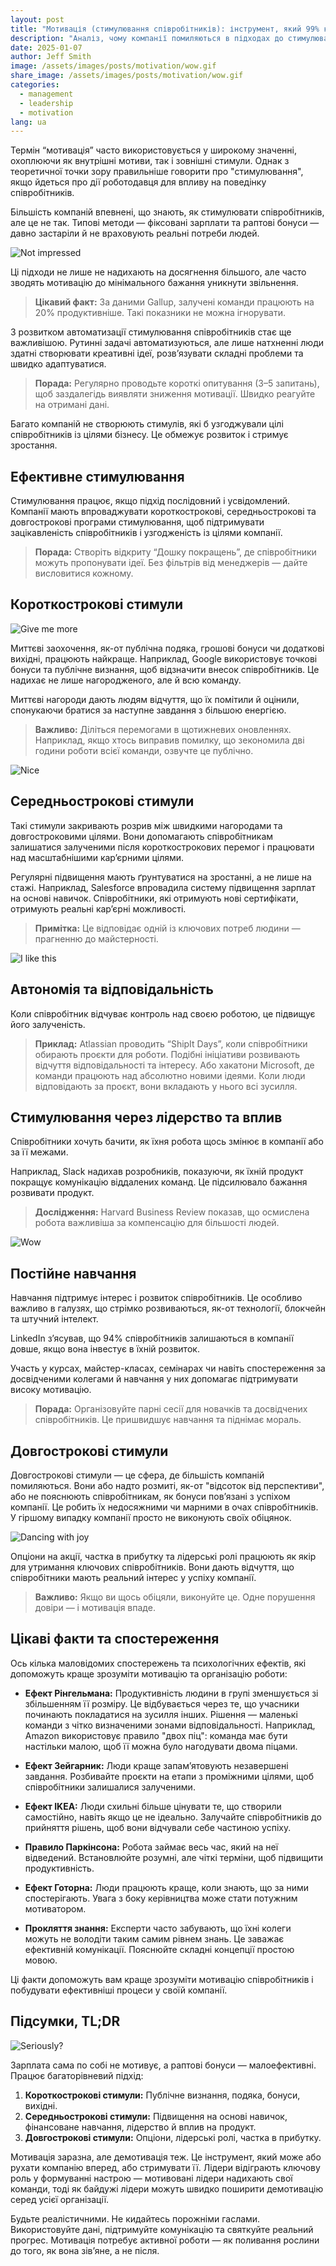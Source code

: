 ```yaml
---
layout: post
title: "Мотивація (стимулювання співробітників): інструмент, який 99% компаній використовують неправильно"
description: "Аналіз, чому компанії помиляються в підходах до стимулювання співробітників, і практичні поради зі створення ефективних бонусних систем."
date: 2025-01-07
author: Jeff Smith
image: /assets/images/posts/motivation/wow.gif
share_image: /assets/images/posts/motivation/wow.gif
categories: 
  - management
  - leadership
  - motivation
lang: ua
---
```

Термін “мотивація” часто використовується у широкому значенні, охоплюючи як внутрішні мотиви, так і зовнішні стимули. Однак з теоретичної точки зору правильніше говорити про "стимулювання", якщо йдеться про дії роботодавця для впливу на поведінку співробітників.

Більшість компаній впевнені, що знають, як стимулювати співробітників, але це не так. Типові методи — фіксовані зарплати та раптові бонуси — давно застаріли й не враховують реальні потреби людей.

![Not impressed](/assets/images/posts/motivation/mot.gif)

Ці підходи не лише не надихають на досягнення більшого, але часто зводять мотивацію до мінімального бажання уникнути звільнення.

> **Цікавий факт:** За даними Gallup, залучені команди працюють на 20% продуктивніше. Такі показники не можна ігнорувати.

З розвитком автоматизації стимулювання співробітників стає ще важливішою. Рутинні задачі автоматизуються, але лише натхненні люди здатні створювати креативні ідеї, розв’язувати складні проблеми та швидко адаптуватися.

> **Порада:** Регулярно проводьте короткі опитування (3–5 запитань), щоб заздалегідь виявляти зниження мотивації. Швидко реагуйте на отримані дані.

Багато компаній не створюють стимулів, які б узгоджували цілі співробітників із цілями бізнесу. Це обмежує розвиток і стримує зростання.

## Ефективне стимулювання

Стимулювання працює, якщо підхід послідовний і усвідомлений. Компанії мають впроваджувати короткострокові, середньострокові та довгострокові програми стимулювання, щоб підтримувати зацікавленість співробітників і узгодженість із цілями компанії.

> **Порада:** Створіть відкриту “Дошку покращень”, де співробітники можуть пропонувати ідеї. Без фільтрів від менеджерів — дайте висловитися кожному.

## Короткострокові стимули

![Give me more](/assets/images/posts/motivation/gimme.gif)

Миттєві заохочення, як-от публічна подяка, грошові бонуси чи додаткові вихідні, працюють найкраще. Наприклад, Google використовує точкові бонуси та публічне визнання, щоб відзначити внесок співробітників. Це надихає не лише нагородженого, але й всю команду.

Миттєві нагороди дають людям відчуття, що їх помітили й оцінили, спонукаючи братися за наступне завдання з більшою енергією.

> **Важливо:** Діліться перемогами в щотижневих оновленнях. Наприклад, якщо хтось виправив помилку, що зекономила дві години роботи всієї команди, озвучте це публічно.

![Nice](/assets/images/posts/motivation/nice.jpg)

## Середньострокові стимули

Такі стимули закривають розрив між швидкими нагородами та довгостроковими цілями. Вони допомагають співробітникам залишатися залученими після короткострокових перемог і працювати над масштабнішими кар’єрними цілями.

Регулярні підвищення мають ґрунтуватися на зростанні, а не лише на стажі. Наприклад, Salesforce впровадила систему підвищення зарплат на основі навичок. Співробітники, які отримують нові сертифікати, отримують реальні кар’єрні можливості.

> **Примітка:** Це відповідає одній із ключових потреб людини — прагненню до майстерності.

![I like this](/assets/images/posts/motivation/i-like.gif)

## Автономія та відповідальність

Коли співробітник відчуває контроль над своєю роботою, це підвищує його залученість.

> **Приклад:** Atlassian проводить “ShipIt Days”, коли співробітники обирають проєкти для роботи. Подібні ініціативи розвивають відчуття відповідальності та інтересу. Або хакатони Microsoft, де команди працюють над абсолютно новими ідеями. Коли люди відповідають за проєкт, вони вкладають у нього всі зусилля.

## Стимулювання через лідерство та вплив

Співробітники хочуть бачити, як їхня робота щось змінює в компанії або за її межами.

Наприклад, Slack надихав розробників, показуючи, як їхній продукт покращує комунікацію віддалених команд. Це підсилювало бажання розвивати продукт.

> **Дослідження:** Harvard Business Review показав, що осмислена робота важливіша за компенсацію для більшості людей.

![Wow](/assets/images/posts/motivation/wow.gif)

## Постійне навчання

Навчання підтримує інтерес і розвиток співробітників. Це особливо важливо в галузях, що стрімко розвиваються, як-от технології, блокчейн та штучний інтелект.

LinkedIn з’ясував, що 94% співробітників залишаються в компанії довше, якщо вона інвестує в їхній розвиток.

Участь у курсах, майстер-класах, семінарах чи навіть спостереження за досвідченими колегами й навчання у них допомагає підтримувати високу мотивацію.

> **Порада:** Організовуйте парні сесії для новачків та досвідчених співробітників. Це пришвидшує навчання та піднімає мораль.

## Довгострокові стимули

Довгострокові стимули — це сфера, де більшість компаній помиляються. Вони або надто розмиті, як-от "відсоток від перспективи", або не пояснюють співробітникам, як бонуси пов’язані з успіхом компанії. Це робить їх недосяжними чи марними в очах співробітників. У гіршому випадку компанії просто не виконують своїх обіцянок.

![Dancing with joy](/assets/images/posts/motivation/dancing-troll.gif)

Опціони на акції, частка в прибутку та лідерські ролі працюють як якір для утримання ключових співробітників. Вони дають відчуття, що співробітники мають реальний інтерес у успіху компанії.

> **Важливо:** Якщо ви щось обіцяли, виконуйте це. Одне порушення довіри — і мотивація впаде.

## Цікаві факти та спостереження

Ось кілька маловідомих спостережень та психологічних ефектів, які допоможуть краще зрозуміти мотивацію та організацію роботи:

- **Ефект Рінгельмана:** Продуктивність людини в групі зменшується зі збільшенням її розміру. Це відбувається через те, що учасники починають покладатися на зусилля інших. Рішення — маленькі команди з чітко визначеними зонами відповідальності. Наприклад, Amazon використовує правило "двох піц": команда має бути настільки малою, щоб її можна було нагодувати двома піцами.

- **Ефект Зейгарник:** Люди краще запам’ятовують незавершені завдання. Розбивайте проєкти на етапи з проміжними цілями, щоб співробітники залишалися залученими.

- **Ефект IKEA:** Люди схильні більше цінувати те, що створили самостійно, навіть якщо це не ідеально. Залучайте співробітників до прийняття рішень, щоб вони відчували себе частиною успіху.

- **Правило Паркінсона:** Робота займає весь час, який на неї відведений. Встановлюйте розумні, але чіткі терміни, щоб підвищити продуктивність.

- **Ефект Готорна:** Люди працюють краще, коли знають, що за ними спостерігають. Увага з боку керівництва може стати потужним мотиватором.

- **Прокляття знання:** Експерти часто забувають, що їхні колеги можуть не володіти таким самим рівнем знань. Це заважає ефективній комунікації. Пояснюйте складні концепції простою мовою.

Ці факти допоможуть вам краще зрозуміти мотивацію співробітників і побудувати ефективніші процеси у своїй компанії.

## Підсумки, TL;DR

![Seriously?](/assets/images/posts/motivation/rukiddingme.jpg)

Зарплата сама по собі не мотивує, а раптові бонуси — малоефективні. Працює багаторівневий підхід:

1. **Короткострокові стимули:** Публічне визнання, подяка, бонуси, вихідні.
2. **Середньострокові стимули:** Підвищення на основі навичок, фінансоване навчання, лідерство й вплив на продукт.
3. **Довгострокові стимули:** Опціони, лідерські ролі, частка в прибутку.

Мотивація заразна, але демотивація теж. Це інструмент, який може або рухати компанію вперед, або стримувати її. Лідери відіграють ключову роль у формуванні настрою — мотивовані лідери надихають свої команди, тоді як байдужі лідери можуть швидко поширити демотивацію серед усієї організації.

Будьте реалістичними. Не кидайтесь порожніми гаслами. Використовуйте дані, підтримуйте комунікацію та святкуйте реальний прогрес. Мотивація потребує активної роботи — як поливання рослини до того, як вона зів’яне, а не після.
